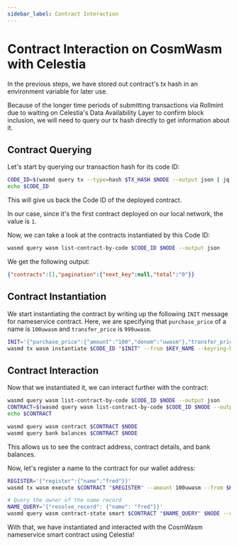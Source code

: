 ```yaml
---
sidebar_label: Contract Interaction
---
```


# Contract Interaction on CosmWasm with Celestia
<!-- markdownlint-disable MD013 -->

In the previous steps, we have stored out contract's tx hash in an environment variable for later use.

Because of the longer time periods of submitting transactions via Rollmint due to waiting on Celestia's Data Availability Layer to confirm block inclusion, we will need to query our  tx hash directly to get information about it.

## Contract Querying

Let's start by querying our transaction hash for its code ID:

```sh
CODE_ID=$(wasmd query tx --type=hash $TX_HASH $NODE --output json | jq -r '.logs[0].events[-1].attributes[0].value')
echo $CODE_ID
```

This will give us back the Code ID of the deployed contract.

In our case, since it's the first contract deployed on our local network, the value is `1`.

Now, we can take a look at the contracts instantiated by this Code ID:

```sh
wasmd query wasm list-contract-by-code $CODE_ID $NODE --output json
```

We get the following output:

```json
{"contracts":[],"pagination":{"next_key":null,"total":"0"}}
```

## Contract Instantiation

We start instantiating the contract by writing up the following `INIT` message for nameservice contract. Here, we are specifying that `purchase_price` of a name is `100uwasm` and `transfer_price` is `999uwasm`.

```sh
INIT='{"purchase_price":{"amount":"100","denom":"uwasm"},"transfer_price":{"amount":"999","denom":"uwasm"}}'
wasmd tx wasm instantiate $CODE_ID "$INIT" --from $KEY_NAME --keyring-backend test --label "name service" $TXFLAG -y --no-admin
```

## Contract Interaction

Now that we instantiated it, we can interact further with the contract:

```sh
wasmd query wasm list-contract-by-code $CODE_ID $NODE --output json
CONTRACT=$(wasmd query wasm list-contract-by-code $CODE_ID $NODE --output json | jq -r '.contracts[-1]')
echo $CONTRACT

wasmd query wasm contract $CONTRACT $NODE
wasmd query bank balances $CONTRACT $NODE
```

This allows us to see the contract address, contract details, and bank balances.

Now, let's register a name to the contract for our wallet address:

```sh
REGISTER='{"register":{"name":"fred"}}'
wasmd tx wasm execute $CONTRACT "$REGISTER" --amount 100uwasm --from $KEY_NAME $TXFLAG -y

# Query the owner of the name record
NAME_QUERY='{"resolve_record": {"name": "fred"}}'
wasmd query wasm contract-state smart $CONTRACT "$NAME_QUERY" $NODE --output json
```

With that, we have instantiated and interacted with the CosmWasm nameservice smart contract using Celestia!
